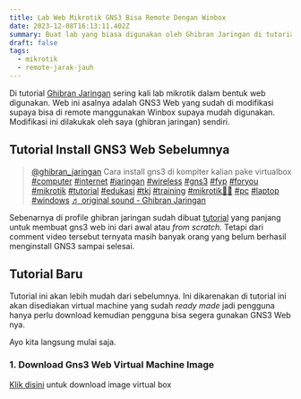 ```yaml
---
title: Lab Web Mikrotik GNS3 Bisa Remote Dengan Winbox
date: 2023-12-08T16:13:11.402Z
summary: Buat lab yang biasa digunakan oleh Ghibran Jaringan di tutorial
draft: false
tags:
  - mikrotik
  - remote-jarak-jauh
---
```

Di tutorial [Ghibran Jaringan](https://www.tiktok.com/@ghibran_jaringan) sering kali lab mikrotik dalam bentuk web digunakan. Web ini asalnya adalah GNS3 Web yang sudah di modifikasi supaya bisa di remote manggunakan Winbox supaya mudah digunakan. Modifikasi ini dilakukak oleh saya (ghibran jaringan) sendiri.

## Tutorial Install GNS3 Web Sebelumnya
<blockquote class="tiktok-embed" cite="https://www.tiktok.com/@ghibran_jaringan/video/7271003638334573829" data-video-id="7271003638334573829" style="max-width: 605px;min-width: 325px;" > <section> <a target="_blank" title="@ghibran_jaringan" href="https://www.tiktok.com/@ghibran_jaringan?refer=embed">@ghibran_jaringan</a> Cara install gns3 di kompiter kalian pake virtualbox <a title="computer" target="_blank" href="https://www.tiktok.com/tag/computer?refer=embed">#computer</a> <a title="internet" target="_blank" href="https://www.tiktok.com/tag/internet?refer=embed">#internet</a> <a title="jaringan" target="_blank" href="https://www.tiktok.com/tag/jaringan?refer=embed">#jaringan</a> <a title="wireless" target="_blank" href="https://www.tiktok.com/tag/wireless?refer=embed">#wireless</a> <a title="gns3" target="_blank" href="https://www.tiktok.com/tag/gns3?refer=embed">#gns3</a> <a title="fyp" target="_blank" href="https://www.tiktok.com/tag/fyp?refer=embed">#fyp</a> <a title="foryou" target="_blank" href="https://www.tiktok.com/tag/foryou?refer=embed">#foryou</a> <a title="mikrotik" target="_blank" href="https://www.tiktok.com/tag/mikrotik?refer=embed">#mikrotik</a> <a title="tutorial" target="_blank" href="https://www.tiktok.com/tag/tutorial?refer=embed">#tutorial</a> <a title="edukasi" target="_blank" href="https://www.tiktok.com/tag/edukasi?refer=embed">#edukasi</a> <a title="tkj" target="_blank" href="https://www.tiktok.com/tag/tkj?refer=embed">#tkj</a> <a title="training" target="_blank" href="https://www.tiktok.com/tag/training?refer=embed">#training</a> <a title="mikrotik💪🤩" target="_blank" href="https://www.tiktok.com/tag/mikrotik%F0%9F%92%AA%F0%9F%A4%A9?refer=embed">#mikrotik💪🤩</a> <a title="pc" target="_blank" href="https://www.tiktok.com/tag/pc?refer=embed">#pc</a> <a title="laptop" target="_blank" href="https://www.tiktok.com/tag/laptop?refer=embed">#laptop</a> <a title="windows" target="_blank" href="https://www.tiktok.com/tag/windows?refer=embed">#windows</a> <a target="_blank" title="♬ original sound - Ghibran Jaringan" href="https://www.tiktok.com/music/original-sound-7271003708849916678?refer=embed">♬ original sound - Ghibran Jaringan</a> </section> </blockquote> <script async src="https://www.tiktok.com/embed.js"></script>

Sebenarnya di profile ghibran jaringan sudah dibuat [tutorial](https://www.tiktok.com/@ghibran_jaringan/video/7271003638334573829) yang panjang untuk membuat gns3 web ini dari awal atau *from scratch.* Tetapi dari comment video tersebut ternyata masih banyak orang yang belum berhasil menginstall GNS3 sampai selesai.

## Tutorial Baru
Tutorial ini akan lebih mudah dari sebelumnya. Ini dikarenakan di tutorial ini akan disediakan virtual machine yang sudah *ready made* jadi pengguna hanya perlu download kemudian pengguna bisa segera gunakan GNS3 Web nya.

Ayo kita langsung mulai saja.
### 1. Download Gns3 Web Virtual Machine Image
[Klik disini](https://drive.google.com/file/d/12YSOH_iFpJvNcKnA8SyAiTyQN9dqilUr/view?usp=sharing) untuk download image virtual box 